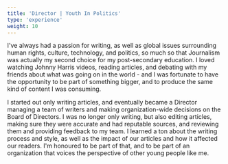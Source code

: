 ```yaml
---
title: 'Director | Youth In Politics'
type: 'experience'
weight: 10
---
```


I've always had a passion for writing, as well as global issues surrounding human rights, culture, technology, and politics, so much so that Journalism was actually my second choice for my post-secondary education. I loved watching Johnny Harris videos, reading articles, and debating with my friends about what was going on in the world - and I was fortunate to have the opportunity to be part of something bigger, and to produce the same kind of content I was consuming.

I started out only writing articles, and eventually became a Director managing a team of writers and making organization-wide decisions on the Board of Directors. I was no longer only writing, but also editing articles, making sure they were accurate and had reputable sources, and reviewing them and providing feedback to my team. I learned a ton about the writing process and style, as well as the impact of our articles and how it affected our readers. I'm honoured to be part of that, and to be part of an organization that voices the perspective of other young people like me.